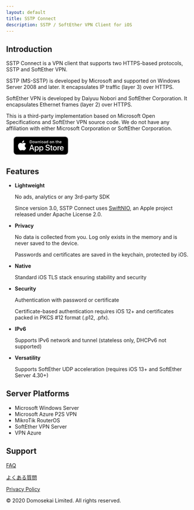 ```yaml
---
layout: default
title: SSTP Connect
description: SSTP / SoftEther VPN Client for iOS
---
```


## Introduction

SSTP Connect is a VPN client that supports two HTTPS-based protocols, SSTP and SoftEther VPN.

SSTP (MS-SSTP) is developed by Microsoft and supported on Windows Server 2008 and later. It encapsulates IP traffic (layer 3) over HTTPS.

SoftEther VPN is developed by Daiyuu Nobori and SoftEther Corporation. It encapsulates Ethernet frames (layer 2) over HTTPS.

This is a third-party implementation based on Microsoft Open Specifications and SoftEther VPN source code. 
We do not have any affiliation with either Microsoft Corporation or SoftEther Corporation.

<a href='https://apps.apple.com/us/app/sstp-connect/id1543667909?itsct=apps_box&itscg=30200'><img alt='Download on the App Store' height="50" hspace="20" src='Download_on_the_App_Store_Badge_US-UK_RGB_blk_092917.svg'/></a>

## Features

- **Lightweight**

  No ads, analytics or any 3rd-party SDK
  
  Since version 3.0, SSTP Connect uses [SwiftNIO](https://github.com/apple/swift-nio), an Apple project released under Apache License 2.0.
  
- **Privacy**

  No data is collected from you. Log only exists in the memory and is never saved to the device.
  
  Passwords and certificates are saved in the keychain, protected by iOS.
  
- **Native**

  Standard iOS TLS stack ensuring stability and security
  
- **Security**

  Authentication with password or certificate
  
  Certificate-based authentication requires iOS 12+ and certificates packed in PKCS #12 format (.p12, .pfx).
  
- **IPv6**

  Supports IPv6 network and tunnel (stateless only, DHCPv6 not supported)
  
- **Versatility**

  Supports SoftEther UDP acceleration (requires iOS 13+ and SoftEther Server 4.30+)

## Server Platforms

- Microsoft Windows Server
- Microsoft Azure P2S VPN
- MikroTik RouterOS
- SoftEther VPN Server
- VPN Azure

## Support

[FAQ](help.html)

[よくある質問](help-ja.html)

[Privacy Policy](privacy.html)

© 2020 Domosekai Limited.  All rights reserved.
